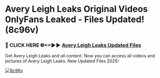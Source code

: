 # Avery Leigh Leaks Original Videos 0nlyFans Leaked - Files Updated! (8c96v)

<h3>🔴 CLICK HERE 🌐==►► <a href="https://tinyurl.com/x26r9saj" rel="nofollow">Avery Leigh Leaks Updated Files</a></h3>

Get Avery Leigh Leaks and all content. Now you can access all videos and pictures of Avery Leigh Leaks. New Updated Files 2025!

[![8c96v](https://i.imgur.com/LkgZPqh.gif)](https://tinyurl.com/x26r9saj)
